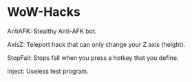 # WoW-Hacks

AntiAFK: Stealthy Anti-AFK bot.

AxisZ: Teleport hack that can only change your Z axis (height).

StopFall: Stops fall when you press a hotkey that you define.

Inject: Useless test program.

